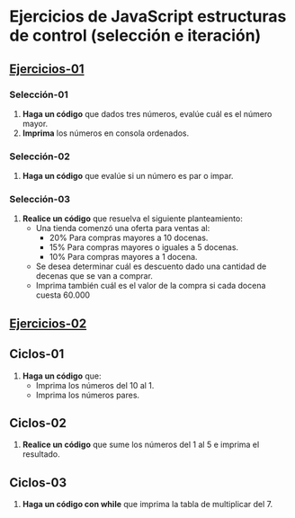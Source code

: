 # Ejercicios de JavaScript estructuras de control (selección e iteración)

## [Ejercicios-01](https://github.com/norbeydanilo/javascript-basico/blob/main/estructuras-control/ejercicios-01.js)

### Selección-01

1. **Haga un código** que dados tres números, evalúe cuál es el número mayor.
2. **Imprima** los números en consola ordenados.

### Selección-02

1. **Haga un código** que evalúe si un número es par o impar.

### Selección-03

1. **Realice un código** que resuelva el siguiente planteamiento:
    - Una tienda comenzó una oferta para ventas al:
        - 20% Para compras mayores a 10 docenas.
        - 15% Para compras mayores o iguales a 5 docenas.
        - 10% Para compras mayores a 1 docena.
    - Se desea determinar cuál es descuento dado una cantidad de decenas que se van a comprar. 
    - Imprima también cuál es el valor de la compra si cada docena cuesta 60.000

## [Ejercicios-02](https://github.com/norbeydanilo/javascript-basico/blob/main/estructuras-control/ejercicios-02.js)

## Ciclos-01

1. **Haga un código** que:
    - Imprima los números del 10 al 1.
    - Imprima los números pares.

## Ciclos-02

1. **Realice un código** que sume los números del 1 al 5 e imprima el resultado.

## Ciclos-03

1. **Haga un código con while** que imprima la tabla de multiplicar del 7.